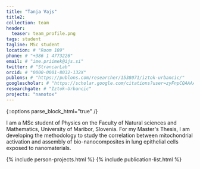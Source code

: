```yaml
---
title: "Tanja Vajs"
title2: 
collection: team
header:
  teaser: team_profile.png
tags: student
tagline: MSc student
location: # "Room 109"
phone: # "+386 1 4773226"
email: # "ime.priimek@ijs.si"
twitter: # "StrancarLab"
orcid: # "0000-0001-8032-132X"
publons: # "https://publons.com/researcher/1538071/iztok-urbancic/"
googlescholar: # "https://scholar.google.com/citations?user=zyFnpCQAAAAJ"
researchgate: # "Iztok-Urbancic"
projects: "nanotox"
---
```


{::options parse_block_html="true" /}

I am a MSc student of Physics on the Faculty of Natural sciences and Mathematics, University of Maribor, Slovenia. 
For my Master's Thesis, I am developing the methodology to study the correlation between mitochondrial activation and assembly of bio-nanocomposites in lung epithelial cells exposed to nanomaterials.


{% include person-projects.html %}
{% include publication-list.html %}